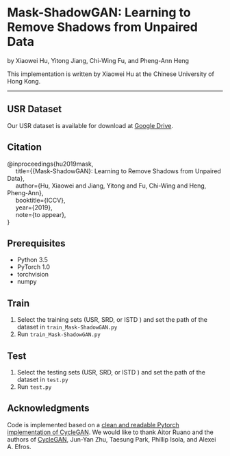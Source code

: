 # Mask-ShadowGAN: Learning to Remove Shadows from Unpaired Data


by Xiaowei Hu, Yitong Jiang, Chi-Wing Fu, and Pheng-Ann Heng

This implementation is written by Xiaowei Hu at the Chinese University of Hong Kong.

***

## USR Dataset

Our USR dataset is available for download at [Google Drive](https://drive.google.com/open?id=1TdxKAWPOCnNcP_TFr-4tgQzES47Nsa4_).


## Citation

@inproceedings{hu2019mask,        
&nbsp;&nbsp;&nbsp;&nbsp;  title={{Mask-ShadowGAN}: Learning to Remove Shadows from Unpaired Data},         
&nbsp;&nbsp;&nbsp;&nbsp;  author={Hu, Xiaowei and Jiang, Yitong and Fu, Chi-Wing and Heng, Pheng-Ann},         
&nbsp;&nbsp;&nbsp;&nbsp;  booktitle={ICCV},        
&nbsp;&nbsp;&nbsp;&nbsp;  year={2019},        
&nbsp;&nbsp;&nbsp;&nbsp;  note={to appear},       
}

        
## Prerequisites
* Python 3.5
* PyTorch 1.0
* torchvision
* numpy

  
## Train
1. Select the training sets (USR, SRD, or ISTD ) and set the path of the dataset in ```train_Mask-ShadowGAN.py```
2. Run ```train_Mask-ShadowGAN.py```


## Test   
1. Select the testing sets (USR, SRD, or ISTD ) and set the path of the dataset in ```test.py```
2. Run ```test.py```


## Acknowledgments
Code is implemented based on a [clean and readable Pytorch implementation of CycleGAN](https://github.com/aitorzip/PyTorch-CycleGAN). We would like to thank Aitor Ruano and the authors of [CycleGAN](https://arxiv.org/abs/1703.10593), Jun-Yan Zhu, Taesung Park, Phillip Isola, and Alexei A. Efros.


